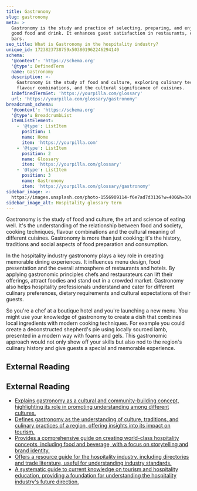 ```yaml
---
title: Gastronomy
slug: gastronomy
meta: >
  Gastronomy is the study and practice of selecting, preparing, and enjoying
  good food and drink. It enhances guest satisfaction in restaurants, cafes, and
  bars.
seo_title: What is Gastronomy in the hospitality industry?
unique_id: 1723823738759x503801962246294140
schema:
  '@context': 'https://schema.org'
  '@type': DefinedTerm
  name: Gastronomy
  description: >-
    Gastronomy is the study of food and culture, exploring culinary techniques,
    flavour combinations, and the cultural significance of cuisines.
  inDefinedTermSet: 'https://yourpilla.com/glossary'
  url: 'https://yourpilla.com/glossary/gastronomy'
breadcrumb_schema:
  '@context': 'https://schema.org'
  '@type': BreadcrumbList
  itemListElement:
    - '@type': ListItem
      position: 1
      name: Home
      item: 'https://yourpilla.com'
    - '@type': ListItem
      position: 2
      name: Glossary
      item: 'https://yourpilla.com/glossary'
    - '@type': ListItem
      position: 3
      name: Gastronomy
      item: 'https://yourpilla.com/glossary/gastronomy'
sidebar_image: >-
  https://images.unsplash.com/photo-1556909114-f6e7ad7d3136?w=400&h=300&fit=crop&auto=format
sidebar_image_alt: Hospitality glossary term
---
```


Gastronomy is the study of food and culture, the art and science of eating well. It's the understanding of the relationship between food and society, cooking techniques, flavour combinations and the cultural meaning of different cuisines. Gastronomy is more than just cooking; it's the history, traditions and social aspects of food preparation and consumption.

In the hospitality industry gastronomy plays a key role in creating memorable dining experiences. It influences menu design, food presentation and the overall atmosphere of restaurants and hotels. By applying gastronomic principles chefs and restaurateurs can lift their offerings, attract foodies and stand out in a crowded market. Gastronomy also helps hospitality professionals understand and cater for different culinary preferences, dietary requirements and cultural expectations of their guests.

So you're a chef at a boutique hotel and you're launching a new menu. You might use your knowledge of gastronomy to create a dish that combines local ingredients with modern cooking techniques. For example you could create a deconstructed shepherd's pie using locally sourced lamb, presented in a modern way with foams and gels. This gastronomic approach would not only show off your skills but also nod to the region's culinary history and give guests a special and memorable experience.

## External Reading



## External Reading

*   [Explains gastronomy as a cultural and community-building concept, highlighting its role in promoting understanding among different cultures.](https://www.unwto.org/gastronomy)
*   [Defines gastronomy as the understanding of culture, traditions, and culinary practices of a region, offering insights into its impact on tourism.](https://www.igi-global.com/dictionary/farm-food-and-beverage/64112)
*   [Provides a comprehensive guide on creating world-class hospitality concepts, including food and beverage, with a focus on storytelling and brand identity.](https://creativesupply.com/en/resources/the-hospitality-concept-handbook/)
*   [Offers a resource guide for the hospitality industry, including directories and trade literature, useful for understanding industry standards.](https://guides.loc.gov/hospitality-restaurants-hotels/current/industry-resources)
*   [A systematic guide to current knowledge on tourism and hospitality education, providing a foundation for understanding the hospitality industry's future direction.](https://library.culinary.edu/hospitality)
